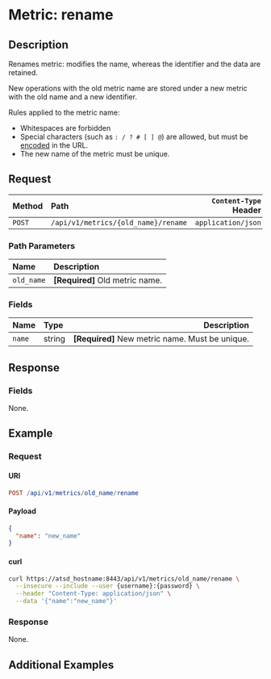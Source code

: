 # Metric: rename

## Description

Renames metric: modifies the name, whereas the identifier and the data are retained.

New operations with the old metric name are stored under a new metric with the old name and a new identifier.

Rules applied to the metric name:

* Whitespaces are forbidden
* Special characters (such as `: / ? # [ ] @`) are allowed, but must be [encoded](https://axibase.com/docs/atsd/api/data/#uri-encoding) in the URL.
* The new name of the metric must be unique.

## Request

| **Method** | **Path** | **`Content-Type` Header** |
|:---|:---|---:|
| `POST` | `/api/v1/metrics/{old_name}/rename` | `application/json` |

### Path Parameters

| **Name** | **Description** |
|:---|:---|
| `old_name` | **[Required]** Old metric name. |

### Fields

| **Name** | **Type** | **Description** |
|:---|:---|---:|
| `name` | string | **[Required]** New metric name. Must be unique. |

## Response

### Fields

None.

## Example

### Request

#### URI

```elm
POST /api/v1/metrics/old_name/rename
```

#### Payload

```json
{
  "name": "new_name"
}
```

#### curl

```bash
curl https://atsd_hostname:8443/api/v1/metrics/old_name/rename \
  --insecure --include --user {username}:{password} \
  --header "Content-Type: application/json" \
  --data '{"name":"new_name"}'
```

### Response

None.

## Additional Examples
